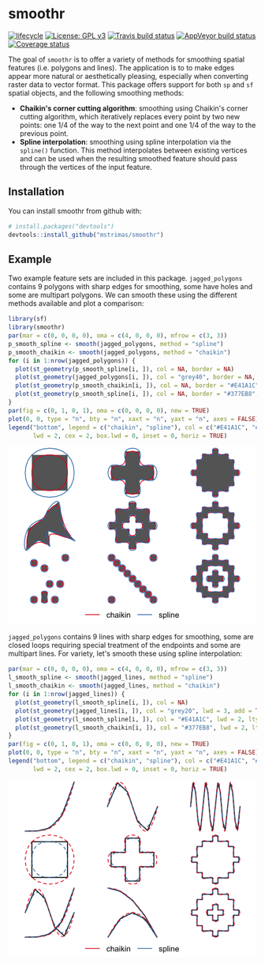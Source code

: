 
<!-- README.md is generated from README.Rmd. Please edit that file -->
smoothr
=======

[![lifecycle](https://img.shields.io/badge/lifecycle-experimental-orange.svg)](https://www.tidyverse.org/lifecycle/#experimental) [![License: GPL v3](https://img.shields.io/badge/License-GPL%20v3-blue.svg)](http://www.gnu.org/licenses/gpl-3.0) [![Travis build status](https://travis-ci.org/mstrimas/smoothr.svg?branch=master)](https://travis-ci.org/mstrimas/smoothr) [![AppVeyor build status](https://ci.appveyor.com/api/projects/status/github/mstrimas/smoothr?branch=master&svg=true)](https://ci.appveyor.com/project/mstrimas/smoothr) [![Coverage status](https://codecov.io/gh/mstrimas/smoothr/branch/master/graph/badge.svg)](https://codecov.io/github/mstrimas/smoothr?branch=master)

The goal of `smoothr` is to offer a variety of methods for smoothing spatial features (i.e. polygons and lines). The application is to to make edges appear more natural or aesthetically pleasing, especially when converting raster data to vector format. This package offers support for both `sp` and `sf` spatial objects, and the following smoothing methods:

-   **Chaikin's corner cutting algorithm**: smoothing using Chaikin's corner cutting algorithm, which iteratively replaces every point by two new points: one 1/4 of the way to the next point and one 1/4 of the way to the previous point.
-   **Spline interpolation**: smoothing using spline interpolation via the `spline()` function. This method interpolates between existing vertices and can be used when the resulting smoothed feature should pass through the vertices of the input feature.

Installation
------------

You can install smoothr from github with:

``` r
# install.packages("devtools")
devtools::install_github("mstrimas/smoothr")
```

Example
-------

Two example feature sets are included in this package. `jagged_polygons` contains 9 polygons with sharp edges for smoothing, some have holes and some are multipart polygons. We can smooth these using the different methods available and plot a comparison:

``` r
library(sf)
library(smoothr)
par(mar = c(0, 0, 0, 0), oma = c(4, 0, 0, 0), mfrow = c(3, 3))
p_smooth_spline <- smooth(jagged_polygons, method = "spline")
p_smooth_chaikin <- smooth(jagged_polygons, method = "chaikin")
for (i in 1:nrow(jagged_polygons)) {
  plot(st_geometry(p_smooth_spline[i, ]), col = NA, border = NA)
  plot(st_geometry(jagged_polygons[i, ]), col = "grey40", border = NA, add = TRUE)
  plot(st_geometry(p_smooth_chaikin[i, ]), col = NA, border = "#E41A1C", lwd = 2, add = TRUE)
  plot(st_geometry(p_smooth_spline[i, ]), col = NA, border = "#377EB8", lwd = 2, add = TRUE)
}
par(fig = c(0, 1, 0, 1), oma = c(0, 0, 0, 0), new = TRUE)
plot(0, 0, type = "n", bty = "n", xaxt = "n", yaxt = "n", axes = FALSE)
legend("bottom", legend = c("chaikin", "spline"), col = c("#E41A1C", "#377EB8"),
       lwd = 2, cex = 2, box.lwd = 0, inset = 0, horiz = TRUE)
```

![](README-smooth-polygons-1.png)

`jagged_polygons` contains 9 lines with sharp edges for smoothing, some are closed loops requiring special treatment of the endpoints and some are multipart lines. For variety, let's smooth these using spline interpolation:

``` r
par(mar = c(0, 0, 0, 0), oma = c(4, 0, 0, 0), mfrow = c(3, 3))
l_smooth_spline <- smooth(jagged_lines, method = "spline")
l_smooth_chaikin <- smooth(jagged_lines, method = "chaikin")
for (i in 1:nrow(jagged_lines)) {
  plot(st_geometry(l_smooth_spline[i, ]), col = NA)
  plot(st_geometry(jagged_lines[i, ]), col = "grey20", lwd = 3, add = TRUE)
  plot(st_geometry(l_smooth_spline[i, ]), col = "#E41A1C", lwd = 2, lty = 2, add = TRUE)
  plot(st_geometry(l_smooth_chaikin[i, ]), col = "#377EB8", lwd = 2, lty = 2, add = TRUE)
}
par(fig = c(0, 1, 0, 1), oma = c(0, 0, 0, 0), new = TRUE)
plot(0, 0, type = "n", bty = "n", xaxt = "n", yaxt = "n", axes = FALSE)
legend("bottom", legend = c("chaikin", "spline"), col = c("#E41A1C", "#377EB8"),
       lwd = 2, cex = 2, box.lwd = 0, inset = 0, horiz = TRUE)
```

![](README-smooth-lines-1.png)
